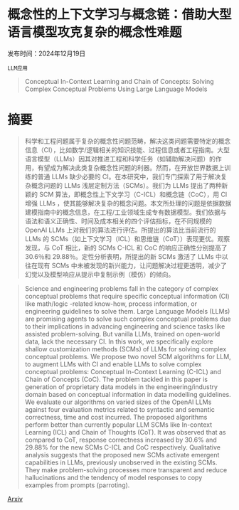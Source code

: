 # 概念性的上下文学习与概念链：借助大型语言模型攻克复杂的概念性难题

发布时间：2024年12月19日

`LLM应用`

> Conceptual In-Context Learning and Chain of Concepts: Solving Complex Conceptual Problems Using Large Language Models

# 摘要

> 科学和工程问题属于复杂的概念性问题范畴，解决这类问题需要特定的概念信息（CI），比如数学/逻辑相关的知识技能、过程信息或者工程指南。大型语言模型（LLMs）因其对推进工程和科学任务（如辅助解决问题）的作用，有望成为解决此类复杂概念性问题的利器。然而，在开放世界数据上训练的普通 LLMs 缺少必要的 CI。在本研究中，我们专门探索了用于解决复杂概念问题的 LLMs 浅层定制方法（SCMs）。我们为 LLMs 提出了两种新颖的 SCM 算法，即概念性上下文学习（C-ICL）和概念链（CoC），用 CI 增强 LLMs ，使其能够解决复杂的概念问题。本文所处理的问题是依据数据建模指南中的概念信息，在工程/工业领域生成专有数据模型。我们依据与语法和语义正确性、时间及成本相关的四个评估指标，在不同规模的 OpenAI LLMs 上对我们的算法进行评估。所提出的算法比当前流行的 LLMs 的 SCMs（如上下文学习（ICL）和思维链（CoT））表现更优。观察发现，与 CoT 相比，新的 SCMs C-ICL 和 CoC 的响应正确性分别提高了 30.6％和 29.88％。定性分析表明，所提出的新 SCMs 激活了 LLMs 中以往在现有 SCMs 中未被发现的新兴能力，让问题解决过程更透明，减少了幻觉以及模型响应从提示中复制示例（模仿）的倾向。

> Science and engineering problems fall in the category of complex conceptual problems that require specific conceptual information (CI) like math/logic -related know-how, process information, or engineering guidelines to solve them. Large Language Models (LLMs) are promising agents to solve such complex conceptual problems due to their implications in advancing engineering and science tasks like assisted problem-solving. But vanilla LLMs, trained on open-world data, lack the necessary CI. In this work, we specifically explore shallow customization methods (SCMs) of LLMs for solving complex conceptual problems. We propose two novel SCM algorithms for LLM, to augment LLMs with CI and enable LLMs to solve complex conceptual problems: Conceptual In-Context Learning (C-ICL) and Chain of Concepts (CoC). The problem tackled in this paper is generation of proprietary data models in the engineering/industry domain based on conceptual information in data modelling guidelines. We evaluate our algorithms on varied sizes of the OpenAI LLMs against four evaluation metrics related to syntactic and semantic correctness, time and cost incurred. The proposed algorithms perform better than currently popular LLM SCMs like In-context Learning (ICL) and Chain of Thoughts (CoT). It was observed that as compared to CoT, response correctness increased by 30.6% and 29.88% for the new SCMs C-ICL and CoC respectively. Qualitative analysis suggests that the proposed new SCMs activate emergent capabilities in LLMs, previously unobserved in the existing SCMs. They make problem-solving processes more transparent and reduce hallucinations and the tendency of model responses to copy examples from prompts (parroting).

[Arxiv](https://arxiv.org/abs/2412.15309)